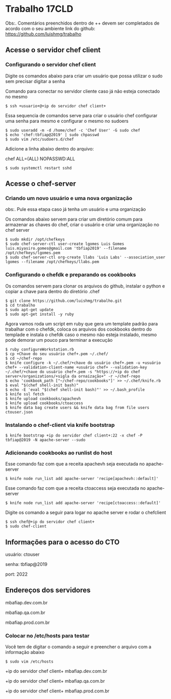 # Trabalho 17CLD
Obs:. Comentários preenchidos dentro de ++ devem ser completados de acordo com o seu ambiente
link do github: https://github.com/luishmg/trabalho

## Acesse o servidor chef client
### Configurando o servidor chef client 
Digite os comandos abaixo para criar um usuário que possa utilizar o sudo sem precisar digitar a senha

Comando para conectar no servidor cliente caso já não esteja conectado no mesmo

    $ ssh +usuario+@+ip do servidor chef client+

Essa sequencia de comandos serve para criar o usuário chef configurar uma senha para
mesmo e configurar o mesmo no sudoers

    $ sudo useradd -m -d /home/chef -c 'Chef User' -G sudo chef
    $ echo 'chef:tbfiap@2019' | sudo chpasswd
    $ sudo vim /etc/sudoers.d/chef

Adicione a linha abaixo dentro do arquivo:

chef ALL=(ALL) NOPASSWD:ALL

    $ sudo systemctl restart sshd

## Acesse o chef-server
### Criando um novo usuário e uma nova organização
obs:. Pule essa etapa caso já tenha um usuário e uma organização

Os comandos abaixo servem para criar um diretório comum para armazenar as chaves do chef,
criar o usuário e criar uma organização no chef server

    $ sudo mkdir /opt/chefkeys
    $ sudo chef-server-ctl user-create lgomes Luis Gomes luis.miyasiro.gomes@gmail.com 'tbfiap2019' --filename /opt/chefkeys/lgomes.pem
    $ sudo chef-server-ctl org-create llabs 'Luis Labs' --association_user lgomes --filename /opt/chefkeys/llabs.pem

### Configurando o chefdk e preparando os cookbooks

Os comandos servem para clonar os arquivos do github, instalar
o python e copiar a chave para dentro do diretório .chef

    $ git clone https://github.com/luishmg/trabalho.git 
    $ cd trabalho
    $ sudo apt-get update
    $ sudo apt-get install -y ruby

Agora vamos roda um script em ruby que gera um template padrão 
para trabalhar com o chefdk, coloca os arquivos dos cookbooks
dentro do templade e instala o chefdk caso o mesmo não esteja instalado, 
mesmo pode demorar um pouco para terminar a execução

    $ ruby configureWorkstation.rb
    $ cp +Chave do seu usuário chef+.pem ~/.chef/
    $ cd ~/chef-repo
    $ knife configure -k ~/.chef/+chave do usuário chef+.pem -u +usuário chef+ --validation-client-name +usuário chef+ --validation-key ~/.chef/+chave do usuário chef+.pem -s "https://+ip do chef server+/organizations/+sigla da ornaização+" -r ~/chef-repo
    $ echo 'cookbook_path ["~/chef-repo/cookbooks"]' >> ~/.chef/knife.rb
    $ eval "$(chef shell-init bash)"
    $ echo -E 'eval "$(chef shell-init bash)"' >> ~/.bash_profile
    $ knife ssl fetch
    $ knife upload cookbooks/apachevh
    $ knife upload cookbooks/ctoaccess
    $ knife data bag create users && knife data bag from file users ctouser.json

### Instalando o chef-client via knife bootstrap

    $ knife bootstrap +ip do servidor chef client+:22 -x chef -P tbfiap@2019 -N apache-server --sudo

### Adicionando cookbooks ao runlist do host

Esse comando faz com que a receita apachevh seja executada no apache-server

    $ knife node run_list add apache-server 'recipe[apachevh::default]'

Esse comando faz com que a receita ctoaccess seja executada no apache-server

    $ knife node run_list add apache-server 'recipe[ctoaccess::default]'

Digite os comando a seguir para logar no apache server e rodar o chefclient

    $ ssh chef@+ip do servidor chef client+
    $ sudo chef-client

## Informações para o acesso do CTO
usuário: ctouser

senha: tbfiap@2019

port: 2022

## Endereços dos servidores
mbafiap.dev.com.br

mbafiap.qa.com.br

mbafiap.prod.com.br

### Colocar no /etc/hosts para testar
Você tem de digitar o comando a seguir e preencher o arquivo com a informação abaixo

    $ sudo vim /etc/hosts

+ip do servidor chef client+ mbafiap.dev.com.br 

+ip do servidor chef client+ mbafiap.qa.com.br 

+ip do servidor chef client+ mbafiap.prod.com.br 
